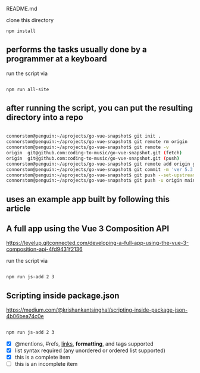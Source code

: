 
README.md

clone this directory

```bash
npm install
```

## performs the tasks usually done by a programmer at a keyboard

run the script via 

```bash

npm run all-site
```

## after running the script, you can put the resulting directory into a repo

```bash

connorstom@penguin:~/aprojects/go-vue-snapshot$ git init .
connorstom@penguin:~/aprojects/go-vue-snapshot$ git remote rm origin
connorstom@penguin:~/aprojects/go-vue-snapshot$ git remote -v
origin  git@github.com:coding-to-music/go-vue-snapshot.git (fetch)
origin  git@github.com:coding-to-music/go-vue-snapshot.git (push)
connorstom@penguin:~/aprojects/go-vue-snapshot$ git remote add origin git@github.com:coding-to-music/go-vue-snapshot2.git
connorstom@penguin:~/aprojects/go-vue-snapshot$ git commit -m 'ver 5.3 update App.vue'
connorstom@penguin:~/aprojects/go-vue-snapshot$ git push --set-upstream origin master
connorstom@penguin:~/aprojects/go-vue-snapshot$ git push -u origin main
```

## uses an example app built by following this article

## A full app using the Vue 3 Composition API

https://levelup.gitconnected.com/developing-a-full-app-using-the-vue-3-composition-api-4fd9431f2136


run the script via 

```bash

npm run js-add 2 3
```

## Scripting inside package.json
https://medium.com/@krishankantsinghal/scripting-inside-package-json-4b06bea74c0e

```bash

npm run js-add 2 3
```

- [x] @mentions, #refs, [links](), **formatting**, and <del>tags</del> supported
- [x] list syntax required (any unordered or ordered list supported)
- [x] this is a complete item
- [ ] this is an incomplete item
